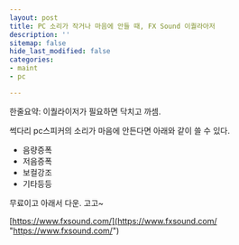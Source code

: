 ```yaml
---
layout: post
title: PC 소리가 작거나 마음에 안들 때, FX Sound 이퀄라아저
description: ''
sitemap: false
hide_last_modified: false
categories:
- maint
- pc

---
```

한줄요약: 이퀄라이저가 필요하면 닥치고 까셈.

썩다리 pc스피커의 소리가 마음에 안든다면 아래와 같이 쓸 수 있다.

* 음량증폭
* 저음증폭
* 보컬강조
* 기타등등

무료이고 아래서 다운. 고고\~


[https://www.fxsound.com/](https://www.fxsound.com/ "https://www.fxsound.com/")